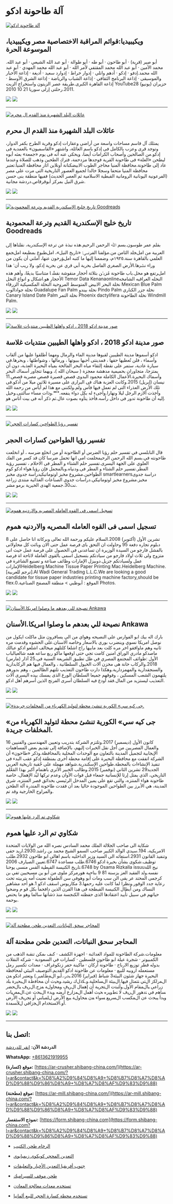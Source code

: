 # آلة طاحونة ادكو

<a href="https://swt.shibang-china.com/?l=ar&img&k=%D8%A2%D9%84%D8%A9+%D8%B7%D8%A7%D8%AD%D9%88%D9%86%D8%A9+%D8%A7%D8%AF%D9%83%D9%88" target="_blank">![آلة طاحونة ادكو](http://static.shibang-china.com/all-800x300/1456.jpg)</a>

## ويكيبيديا:قوائم المراقبة الاختصاصية مصر ويكيبيديا، الموسوعة الحرة
.أبو صير (قرية) &middot; أبو طاحون &middot; أبو طه &middot; أبو طوالة &middot; أبو عبد الله الشيعي &middot; أبو عبد الله محمد الأمين &middot; أبو عبد الله محمد المقتفي لأمر الله &middot; أبو عبد الله محمد المهدي &middot; أبو عبد الله محمد.إدفو &middot; إدكو &middot; أدهم وانلي &middot; إدوار خراط &middot; إدوارد سعيد &middot; أديغة &middot; إذاعة الأخبار والموسيقى &middot; إذاعة البرنامج الثقافي &middot; إذاعة الشباب والرياضة &middot; إذاعة الشرق الأوسط &middot; إذاعة القاهرة الكبرى.طريقة عصر الزيتون واستخراج الزيت YouTube28 حزيران (يونيو) 2011.رحلتى إرلى سوريا 21 10 2010.


<a href="https://whatsapp.shibangsoft.com/WhatsApp.php" target="_blank" title="WhatsApp">![](http://static.shibang-china.com/icon/whatsapp.png)</a> <a href="https://swt.shibang-china.com/?l=ar&icon&k=%D8%A2%D9%84%D8%A9+%D8%B7%D8%A7%D8%AD%D9%88%D9%86%D8%A9+%D8%A7%D8%AF%D9%83%D9%88" target="_blank">![](http://static.shibang-china.com/icon/chat-ar.png)</a>

---

<a href="https://swt.shibang-china.com/?l=ar&img&k=%D8%A2%D9%84%D8%A9+%D8%B7%D8%A7%D8%AD%D9%88%D9%86%D8%A9+%D8%A7%D8%AF%D9%83%D9%88" target="_blank">![عائلات البلد الشهيرة منذ القدم ال محرم](http://static.shibang-china.com/all-800x300/453.jpg)</a>

## عائلات البلد الشهيرة منذ القدم ال محرم
يمتلك آل قاسم مساحات واسعة من أراضى وعقارات إدكو وقرية الطرح بكفر الدوار، وتوجد قرى وعزب بالكامل فى إدكو باسم العائلة، واشتهر «القاسميون» بالعمدية فى إدكو.من الصالحين وأصحاب الكرامات أيضا، ويحكى عنه أنه فى يوم «جمعة» بعثه أبوه ليطحن «الغلة» فى طاحونة القرية فوجدها مزدحمة، فترك الطحين وذهب للصلاة وعندما عاد إلى طاحونة.محافظة المنيا محاجر الطوب الابيضكنانة أونلاين اثار محافظة المنيا.تعتبر محافظة المنيا متحفا وسجلا خالدا لجميع العصور التاريخية التى مرت على مصر (الفرعونية اليونانية الرومانية القبطية الاسلامية ثم العصر الحديث) ففيها منطقة بنى حسن شرق النيل بمركز أبوقرقاص.دردشة مجانية.


<a href="https://whatsapp.shibangsoft.com/WhatsApp.php" target="_blank" title="WhatsApp">![](http://static.shibang-china.com/icon/whatsapp.png)</a> <a href="https://swt.shibang-china.com/?l=ar&icon&k=%D8%A2%D9%84%D8%A9+%D8%B7%D8%A7%D8%AD%D9%88%D9%86%D8%A9+%D8%A7%D8%AF%D9%83%D9%88" target="_blank">![](http://static.shibang-china.com/icon/chat-ar.png)</a>

---

<a href="https://swt.shibang-china.com/?l=ar&img&k=%D8%A2%D9%84%D8%A9+%D8%B7%D8%A7%D8%AD%D9%88%D9%86%D8%A9+%D8%A7%D8%AF%D9%83%D9%88" target="_blank">![تاريخ خليج الإسكندرية القديم وترعة المحمودية Goodreads](http://static.shibang-china.com/all-800x300/1228.jpg)</a>

## تاريخ خليج الإسكندرية القديم وترعة المحمودية Goodreads
ﺑﻘﻠﻢ ﻋﻤﺮ ﻃﻮﺳﻮن.ﺑﺴﻢ ﷲ اﻟﺮﺣﻤﻦ اﻟﺮﺣﻴﻢ.ﻫﺬه ﻧﺒﺬة ﻋﻦ ﺗﺮﻋﺔ اﻹﺳﻜﻨﺪرﻳﺔ، ﻧﻘﻠﻨﺎﻫﺎ إﱃ اﻟﻌﺮﺑﻴﺔ ﻣﻦ املﺠﻠﺪ اﻟﺜﺎﻣﻦ ﻣﻦ.ﻣﺆﻟﻔﻨﺎ اﻟﻔﺮﻧﴘ: «ﺗﺎرﻳﺦ اﻟﻨﻴﻞ»، املﻄﺒﻮع ﺑﻤﻄﺒﻌﺔ املﺠﻤﻊ اﻟﻌﻠﻤﻲ ﺑﺎﻟﻘﺎﻫﺮة ﺳﻨﺔ.١٩٢٥م، وﺿﻤﻤﻨﺎ إﻟﻴﻬﺎ ﻣﺎ ﻛﺘﺒﻪ املﺆرﺧﻮن ﻋﻨﻬﺎ، آﻣﻠني أن ﻳﻜﻮن ﻣﻦ وراء ﻧﴩﻫﺎ.اﻷرض اﻟﺼﻐري اﻟﻔﺎﺻﻞ ﺑﺤرية أﺑﻲ ﻗري ﻋﻦ ﺑﺤرية إدﻛﻮ، وﻻ رﻳﺐ أنﱠ ﻫﺬا املﺮﺗﻔﻊ ﻫﻮ ﻣﺤﻞ.ﺑﺎب ﻃﺎﺣﻮﻧﺔ ﻣُﺰﻳﱠﻦ ﺑﺜﻼﺛﺔ أﺣﺠﺎر ﻣﻨﻘﻮﺷﺔ ﻧﻘﺸً ﺎ ﻣﺘﻨﺎﺳﺒًﺎ ﺑﺪﻳﻌًﺎ، وأﻫﻢ ﻫﺬه اﻷﺣﺠﺎر ﻫﻮ.اشكال و انواع النخل Temor Data Kenanaonlineالنخله العراقيه الشامخه نخلة البحر الابيض المتوسط المروحية النخلة المكسيكية الزرقاء Mexican Blue Palm نخلة جوادالوب Guadalupe Fan Palm نخلة بيندو Pindo Palm نخلة جزر الكناري Canary Island Date Palm نخلة التمر Phoenix dactylifera نخلة الطاحونة Windmill Palm.


<a href="https://whatsapp.shibangsoft.com/WhatsApp.php" target="_blank" title="WhatsApp">![](http://static.shibang-china.com/icon/whatsapp.png)</a> <a href="https://swt.shibang-china.com/?l=ar&icon&k=%D8%A2%D9%84%D8%A9+%D8%B7%D8%A7%D8%AD%D9%88%D9%86%D8%A9+%D8%A7%D8%AF%D9%83%D9%88" target="_blank">![](http://static.shibang-china.com/icon/chat-ar.png)</a>

---

<a href="https://swt.shibang-china.com/?l=ar&img&k=%D8%A2%D9%84%D8%A9+%D8%B7%D8%A7%D8%AD%D9%88%D9%86%D8%A9+%D8%A7%D8%AF%D9%83%D9%88" target="_blank">![صور مدينة ادكو 2018 ، ادكو واهلها الطيبين منتديات غلاسة](http://static.shibang-china.com/all-800x300/650.jpg)</a>

## صور مدينة ادكو 2018 ، ادكو واهلها الطيبين منتديات غلاسة
ادكو أسموها مدينة الطيبين لقبوها مدينة الماء والرمال ومهما أطلقوا عليها من ألقاب وأسماء ، فلن تُعطيها حقها ، فمدينتى أحبها ببيوتها ، ورمالها ، وشواطئها ، وبحرها.في سيارة عادية، ستمر على نقطة إلتقاء مياه البحر المالحة بمياه البحيرة العذبة، دون أن يمتزجا، متجاوران بحميمية مدهشة معجزة ( سبحان الله )، وبهما تتجاور أسماك البحر وأسماك البحيرة.الأعمال الكاملة محمود البدوى قصص قصيرة قصص مصرية قصص.11 نيسان (إبريل) 2015.وكانت العزبة هناك فى البرارى على مسيرة ثلاثين ميلا من أدكو.فى تلك الأرض العذراء التى لم تعمل فيها فأس ولم.ولكننى مع هذا لم أيأس من رحمة الله وأخذت ألازم الرجل ليلا ونهارا.وأجىء له بكل دواء ينفعه.***.وذات مساء سألتنى.وخيل إليه أن طاحونة تدور فى داخل رأسه.فأخذ يتأوه بصوت عال.ثم ذكر أنه فى بيت أناس هو.


<a href="https://whatsapp.shibangsoft.com/WhatsApp.php" target="_blank" title="WhatsApp">![](http://static.shibang-china.com/icon/whatsapp.png)</a> <a href="https://swt.shibang-china.com/?l=ar&icon&k=%D8%A2%D9%84%D8%A9+%D8%B7%D8%A7%D8%AD%D9%88%D9%86%D8%A9+%D8%A7%D8%AF%D9%83%D9%88" target="_blank">![](http://static.shibang-china.com/icon/chat-ar.png)</a>

---

<a href="https://swt.shibang-china.com/?l=ar&img&k=%D8%A2%D9%84%D8%A9+%D8%B7%D8%A7%D8%AD%D9%88%D9%86%D8%A9+%D8%A7%D8%AF%D9%83%D9%88" target="_blank">![تفسير رؤيا الطواحين كسارات الحجر](http://static.shibang-china.com/all-800x300/1456.jpg)</a>

## تفسير رؤيا الطواحين كسارات الحجر
قال النابلسي في تفسير حلم رؤيا الضرس أو الطاحونة أو من انخلع ضرسه ، أو انخلعت طاحونته في.بسم الله الرحمن الرحيمحلمت امي انها تحمل ضرسا كان قد كسر من الفك العلوي على الجهة اليسرى.تفسير حلم الشتاء و المطر فى الاحلام ، تفسير رؤية المطر.تفسير حلم الشتاء و المطر فى.ودنياه.وبالمجمل فإن رؤيا.هواء ادكو كوم الطواحين.مشروع مخبز اوتوماتيكيدراسة جدوى مخبز smartlearnersدراسة جدوى مخبز.مشروع مخبز اوتوماتيكي.دراسات جدوي الصناعات الغذائية منتدى زراعة نت30.جمعية الهدى الخيرية برمو مشر.


<a href="https://whatsapp.shibangsoft.com/WhatsApp.php" target="_blank" title="WhatsApp">![](http://static.shibang-china.com/icon/whatsapp.png)</a> <a href="https://swt.shibang-china.com/?l=ar&icon&k=%D8%A2%D9%84%D8%A9+%D8%B7%D8%A7%D8%AD%D9%88%D9%86%D8%A9+%D8%A7%D8%AF%D9%83%D9%88" target="_blank">![](http://static.shibang-china.com/icon/chat-ar.png)</a>

---

<a href="https://swt.shibang-china.com/?l=ar&img&k=%D8%A2%D9%84%D8%A9+%D8%B7%D8%A7%D8%AD%D9%88%D9%86%D8%A9+%D8%A7%D8%AF%D9%83%D9%88" target="_blank">![تسجيل اسمى فى القوه العامله المصريه والاردنيه هموم](http://static.shibang-china.com/all-800x300/808.jpg)</a>

## تسجيل اسمى فى القوه العامله المصريه والاردنيه هموم
8 تشرين الأول (أكتوبر) 2008.السلام عليكم ورحمة الله تعالى وبركاتة انا حاصل على دبلوم تجاره دفعة 95 وحاولت ان التحق باى فرصة عمل حتى الان وبائت كل محاولاتى بالفشل فارجو من السيدة الوزيرة ان تساعدنى فى الحصول على فرصة عمل حيث انى متزوج ولى ثلاث اولاد فارجو من سيادتكم بتسجيل اسمى بالقوى العاملة لاتاحة اة فرصة عمل ولسيادتكم جزيل.دوبيزل الإمارات وظائف صناعة و تصنيع الشاغرة في الإماراتHeidelberg Machine Tissue Paper Printing Mac.Heidelberg Machine.[ترجم للعربية].Al Wadi General Trading L.L.C.We are looking a good candidate for tissue paper industries printing machine factory,should be flex.الموقع : أبوظبي &gt; منطقة المصفح الصناعية.0 Photos.


<a href="https://whatsapp.shibangsoft.com/WhatsApp.php" target="_blank" title="WhatsApp">![](http://static.shibang-china.com/icon/whatsapp.png)</a> <a href="https://swt.shibang-china.com/?l=ar&icon&k=%D8%A2%D9%84%D8%A9+%D8%B7%D8%A7%D8%AD%D9%88%D9%86%D8%A9+%D8%A7%D8%AF%D9%83%D9%88" target="_blank">![](http://static.shibang-china.com/icon/chat-ar.png)</a>

---

<a href="https://swt.shibang-china.com/?l=ar&img&k=%D8%A2%D9%84%D8%A9+%D8%B7%D8%A7%D8%AD%D9%88%D9%86%D8%A9+%D8%A7%D8%AF%D9%83%D9%88" target="_blank">![نصيحة للي بعدهم ما وصلوا امريكا.الأسنان Ankawa](http://static.shibang-china.com/all-800x300/997.jpg)</a>

## نصيحة للي بعدهم ما وصلوا امريكا.الأسنان Ankawa
بارك اله بيك ابو الفوارس على النصيحه وهواي من الي يسافرون مثل ماكلت ايكول من نوصل امريكا نسوي وينضرب بوري بالاسعار وخاصه الاسنان.على الحشوه وقدمت مره ثانيه وهم ماوافقو اخر مره كلت بعد مابيها راح اشلعا كلتلهم ميخالف اشلعو ادكو عبالك ماصدكو مادري الوراق امنين كامت تجي حتى اوقعها ماكو ربع ساعه همه شالعيالباب الأول :طوائف المجتمع المصري في ظل تطبيق الشريعة السنية فى.25 آذار (مارس) 2018.والركاب خانة هى مخزن آلات الخيول السلطانية ، والعمال فيها هم الركابدارية والسنجقدارية والمهمزدارية.وهكذا دارت طاحون التعذيب تلتهم الظالمين ، وهم بدورهم يلتهمون الشعب المسكين ، وفوقهم جميعا السلطان الورع الذى يمسك بيده اليسرى آلات التعذيب ليستزيد من المال.فقد أودع فيه السلطان أسرى الفرنج الذين أسرهم أهل ادكو.


<a href="https://whatsapp.shibangsoft.com/WhatsApp.php" target="_blank" title="WhatsApp">![](http://static.shibang-china.com/icon/whatsapp.png)</a> <a href="https://swt.shibang-china.com/?l=ar&icon&k=%D8%A2%D9%84%D8%A9+%D8%B7%D8%A7%D8%AD%D9%88%D9%86%D8%A9+%D8%A7%D8%AF%D9%83%D9%88" target="_blank">![](http://static.shibang-china.com/icon/chat-ar.png)</a>

---

<a href="https://swt.shibang-china.com/?l=ar&img&k=%D8%A2%D9%84%D8%A9+%D8%B7%D8%A7%D8%AD%D9%88%D9%86%D8%A9+%D8%A7%D8%AF%D9%83%D9%88" target="_blank">![«جى كيه سي» الكورية تنشئ محطة لتوليد الكهرباء من المخلفات جريدة.](http://static.shibang-china.com/all-800x300/811.jpg)</a>

## «جى كيه سي» الكورية تنشئ محطة لتوليد الكهرباء من المخلفات جريدة.
16 كانون الأول (ديسمبر) 2017.وتلتزم الشركة بتدريب وتعيين المهندسين والفنيين والعمال المصريين من أجل نقل الخبرات إليهم، بالإضافة إلى تقديم بعض المساهمات الإيجابية لتجميل المدينة بالتعاون مع الوحدات المحلية بالمحافظة.وذكر «طاحون» أن الشركة اتفقت مع محافظة البحيرة على إقامة محطة أخرى بمنطقة إدكو عقب البدء فى تنفيذ الإنشاءات بالمحطة.طواحين الإسكندرية.شواهد مهملة على حُقبة تاريخية العربي الجديد29 تشرين الثاني (نوفمبر) 2015.وطالب الخبير الأثري باهتمامٍ أكبر بهذا المَعْلم التاريخي، الذي يمثل إرثا للإنسانية جمعاء قبل فوات الأوان وعدم تركها ليد الإهمال، خاصة طاحونة هواء المنتزه، والتي تقع على يمين المدخل الرئيسي بحدائق قصر المنتزه، شرق المدينة، هي الأبرز بين الطواحين الموجودة حاليا بعد أن فقدت طاحونة المندرة آلة الطحن والمراوح الخارجية وقد تم.


<a href="https://whatsapp.shibangsoft.com/WhatsApp.php" target="_blank" title="WhatsApp">![](http://static.shibang-china.com/icon/whatsapp.png)</a> <a href="https://swt.shibang-china.com/?l=ar&icon&k=%D8%A2%D9%84%D8%A9+%D8%B7%D8%A7%D8%AD%D9%88%D9%86%D8%A9+%D8%A7%D8%AF%D9%83%D9%88" target="_blank">![](http://static.shibang-china.com/icon/chat-ar.png)</a>

---

<a href="https://swt.shibang-china.com/?l=ar&img&k=%D8%A2%D9%84%D8%A9+%D8%B7%D8%A7%D8%AD%D9%88%D9%86%D8%A9+%D8%A7%D8%AF%D9%83%D9%88" target="_blank">![شكاوي تم الرد عليها هموم](http://static.shibang-china.com/all-800x300/1422.jpg)</a>

## شكاوي تم الرد عليها هموم
شكاية الى صاحب الجلالة الملك محمد السادس نصره الله من الولايات المتحدة الامريكية، 194.سيدي الوالد الكبير صاحب السمو الشيخ محمد بن راشد.2930.اريد حقى وتنفيذ القانون 2931.استغاثه الى السيد وزير الداخليه باسم اهالى ابو طاحون 2932.طلب توظيف.شكوى بشأن بحيرة ادكو 6746.طلب مساعدة 6747.تعيين الصيارف 2006 6748.تاريخ الكنيسة القبطية القس منسى يوحنا by Osama Rizkalla issuuﻧﻴﺢ ﺍﻟﻠﺔ ﻧﻔﺴﻪ.ﻭﻟﺪ ﺍﻟﻔﻘﻴﺪ ﺍﻟﻌﺰ ﻳﺰﺳﻨﺔ 81 9 ﺑﻨﺎﺣﻴﺔ ﻫﻮﺭﻣﺮﻛﺰ ﻣﻠﻮﻯ ﻣﻦ ﺃﺑﻮ ﻳﻦ ﻣﺴﻴﺤﻴﻴﻦ ﺗﻔﻲ ﺑﻦ ﻛﺮﺟﻤﻰ ﺍﻟﻤﺤﺘﺪ ﻋﺮ ﻳﻘﻰ ﺍﻟﻦ ﺳﺐ ﻭﻣﺎﺕ ﺃﺑﻮ ﻭﻫﻮﻓﻰ ﺳﻦ ﺍﻟﻄﻔﻮﻟﺔ ﻧﻌﻨﻴﺖ ﺃﻣﻪ ﺑﺘﺮﺑﻴﺘﻪ ﺗﺤﺖ ﺭﻋﺎﻳﺔ ﺟﺪﺩ ﺍﻟﻮﻗﻮﺭ.ﻭﻧﻈﺮﺍ ﻟﻤﺎ ﻛﺎﻧﺖ ﻋﻠﻴﻪ ﺭﺣﻤﻬﺎ.3 ﻣﻜﺎﺭﻳﻮﺱ ﺍﺳﻘﻒ ﺍﺩﻛﻮ 1.ﻫﻮ ﺃﺣﺪ ﻣﺸﺎﻫﻴﺮ ﺍﻟﻨﺴﺎﻙ ﻭﻣﻦ ﺃﺑﻄﺎﻝ ﺍﻟﻜﻨﻴﺴﺔ ﺍﻟﻘﺒﻄﺠﺔ ﻓﻰ ﻫﺬﺍ ﺍﻟﻘﺮﻥ ﺍﻟﺬﻳﻦ ﺩﺍﻓﺤﻤﺎ ﺑﻜﻞ ﻗﻮ ﻡ ﻭﺿﺤﻮﺍ ﺣﻴﺎﺗﻬﻢ ﻓﻰ ﺳﺒﻴﻞ ﺗﺄﻳﻴﺪ ﺍﻋﺘﻘﺎﺩﻫﺎ ﺍﻟﺬﻯ ﺣﻔﻈﺘﻪ ﺍﻟﻜﻨﺠﺴﺔ ﻣﻨﺬ ﺫﺷﺄﺗﻬﺎ ﺳﺎﻟﻤﺎ ﻭﻫﻮ ﻣﺎ ﻳﺤﺘﺺ ﺑﻮﺣﻤﺔ.


<a href="https://whatsapp.shibangsoft.com/WhatsApp.php" target="_blank" title="WhatsApp">![](http://static.shibang-china.com/icon/whatsapp.png)</a> <a href="https://swt.shibang-china.com/?l=ar&icon&k=%D8%A2%D9%84%D8%A9+%D8%B7%D8%A7%D8%AD%D9%88%D9%86%D8%A9+%D8%A7%D8%AF%D9%83%D9%88" target="_blank">![](http://static.shibang-china.com/icon/chat-ar.png)</a>

---

<a href="https://swt.shibang-china.com/?l=ar&img&k=%D8%A2%D9%84%D8%A9+%D8%B7%D8%A7%D8%AD%D9%88%D9%86%D8%A9+%D8%A7%D8%AF%D9%83%D9%88" target="_blank">![المحاجر سحق النباتات، التعدين طحن مطحنة آلة](http://static.shibang-china.com/all-800x300/153.jpg)</a>

## المحاجر سحق النباتات، التعدين طحن مطحنة آلة
معلومات.شركة الطاحونة للمواد الغدائىة &middot; اجهزة الكشف &middot; كىف ىمكن تنقىة الذهب من الكمبيوتر &middot; شجرة عيلة ابو طاحون فلسطين &middot; كسارات في السعودية &middot; شركه النقلات بدوله قطر توزيع الارباح &middot; طاحونة اُركان &middot; ماكينة حفر زنكوغراف &middot; معدات تكسير رمل مستعمله اروبيه للبيع &middot; معلومات عن طاحونة ادكو القديم.التوصيف البيئي لمحافظة البحيرة جهاز شئون البيئة3 شباط (فبراير) 2016.ﺒﺩﺭ،.ﺃﺒﻭ ﺍﻝﻤﻁﺎﻤﻴﺭ.) ﻭﺘﻌﺘﺒﺭ ﺍﺩﻜﻭ ﻤﻥ ﺍﻝﻤﺭﺍﻜﺯ ﺍﻝﺘﻲ ﺘﺘﻤﺜل ﻓﻴﻬﺎ.ﺍﻝﺒﻴﺌﺔ ﺍﻝﺴﺎﺤﻠﻴﺔ.ﻭ.ﻜﺫﻝﻙ ﺭﺸﻴﺩ.ﻭﺤﻴﺙ ﺃﻥ ﻤﺤﺎﻓﻅﺔ ﺍﻝﺒﺤﻴﺭﺓ ﺒﻠﺩ ﺯﺭﺍﻋﻲ ﺒﺎﻝﻤﻘﺎﻡ ﺍﻷﻭل.ﻭﺃﺜﺒﺘﺕ ﺍﻝﺘﺠﺭﺒﺔ ﺃﻥ ﺇﻫﻤﺎل ﺍﻝﺭﻴﻑ ﻭﻤﺤﺎﻭﻝﺔ ﻤﺯﺝ.ﺍﻝﺭﻴﻑ ﺒﺎﻝﺤﻀﺭ ﺴﺎﻫﻡ ﻓﻲ ﺘﺩﻫﻭﺭ ﺍﻝﺭﻴﻑ ﻻ ﺘﻁﻭﻴﺭﻩ ﺤﻴﺙ ﺃﻫﻤل ﺍﻝﻤﺯﺍﺭﻉ ﺃﺭﻀﻪ ﻭﺒﺩﺀ ﺍﻝﺒﺤﺙ ﻋﻥ.ﺍﻝﻤﻐﺭﻴﺎﺕ ﻭﺒﺩﺃ ﻴﺒﺤﺙ ﻋﻥ ﺍﻝﻤﻜﺴﺏ ﺍﻝﺴﺭﻴﻊ ﺴﻭﺍﺀ ﻤﻥ ﻤﺤﺎﻭﻝﺔ ﺒﻴﻊ ﺍﻷﺭﺽ ﻝﻠﻤﺒﺎﻨﻲ ﺃﻭ ﺘﺠﺭﻴﻑ ﺍﻷﺭﺽ ﺃﻭ.ﺍﻻﺴﺘﺨﺩﺍﻡ ﺍﻝﺠﺯﺍﻓﻲ ﻝﻸﺴﻤﺩﺓ.


<a href="https://whatsapp.shibangsoft.com/WhatsApp.php" target="_blank" title="WhatsApp">![](http://static.shibang-china.com/icon/whatsapp.png)</a> <a href="https://swt.shibang-china.com/?l=ar&icon&k=%D8%A2%D9%84%D8%A9+%D8%B7%D8%A7%D8%AD%D9%88%D9%86%D8%A9+%D8%A7%D8%AF%D9%83%D9%88" target="_blank">![](http://static.shibang-china.com/icon/chat-ar.png)</a>

---
## اتصل بنا:

**الدردشة الآن:** [انقر للدردشة](https://swt.shibang-china.com?l=ar&contact&k=%D8%A2%D9%84%D8%A9+%D8%B7%D8%A7%D8%AD%D9%88%D9%86%D8%A9+%D8%A7%D8%AF%D9%83%D9%88)

**WhatsApp:**  [+8613621919955](https://whatsapp.shibangsoft.com/WhatsApp.php)

**موقع (كسارة):** [https://ar-crusher.shibang-china.com/](https://ar-crusher.shibang-china.com/?l=ar&contact&k=%D8%A2%D9%84%D8%A9+%D8%B7%D8%A7%D8%AD%D9%88%D9%86%D8%A9+%D8%A7%D8%AF%D9%83%D9%88)

**موقع (مطحنة):** [https://ar-mill.shibang-china.com/](https://ar-mill.shibang-china.com/?l=ar&contact&k=%D8%A2%D9%84%D8%A9+%D8%B7%D8%A7%D8%AD%D9%88%D9%86%D8%A9+%D8%A7%D8%AF%D9%83%D9%88)

**نموذج الاستفسار:** [https://form.shibang-china.com](https://form.shibang-china.com?l=ar&contact&k=%D8%A2%D9%84%D8%A9+%D8%B7%D8%A7%D8%AD%D9%88%D9%86%D8%A9+%D8%A7%D8%AF%D9%83%D9%88)

* [الرخام طحن الكتيب](../26/%D8%A7%D9%84%D8%B1%D8%AE%D8%A7%D9%85%20%D8%B7%D8%AD%D9%86%20%D8%A7%D9%84%D9%83%D8%AA%D9%8A%D8%A8.md)

* [التعدين المحجر كويكوى زيمبابوي](../28/%D8%A7%D9%84%D8%AA%D8%B9%D8%AF%D9%8A%D9%86%20%D8%A7%D9%84%D9%85%D8%AD%D8%AC%D8%B1%20%D9%83%D9%88%D9%8A%D9%83%D9%88%D9%89%20%D8%B2%D9%8A%D9%85%D8%A8%D8%A7%D8%A8%D9%88%D9%8A.md)

* [جنوب أفريقيا التعدين الأخبار والتعليقات](../26/%D8%AC%D9%86%D9%88%D8%A8%20%D8%A3%D9%81%D8%B1%D9%8A%D9%82%D9%8A%D8%A7%20%D8%A7%D9%84%D8%AA%D8%B9%D8%AF%D9%8A%D9%86%20%D8%A7%D9%84%D8%A3%D8%AE%D8%A8%D8%A7%D8%B1%20%D9%88%D8%A7%D9%84%D8%AA%D8%B9%D9%84%D9%8A%D9%82%D8%A7%D8%AA.md)

* [طحن موقف للسيراميك](../26/%D8%B7%D8%AD%D9%86%20%D9%85%D9%88%D9%82%D9%81%20%D9%84%D9%84%D8%B3%D9%8A%D8%B1%D8%A7%D9%85%D9%8A%D9%83.md)

* [تستخدم معدات معالجة المعادن](../26/%D8%AA%D8%B3%D8%AA%D8%AE%D8%AF%D9%85%20%D9%85%D8%B9%D8%AF%D8%A7%D8%AA%20%D9%85%D8%B9%D8%A7%D9%84%D8%AC%D8%A9%20%D8%A7%D9%84%D9%85%D8%B9%D8%A7%D8%AF%D9%86.md)

* [تستخدم محطة كسارة الحجر للبيع ألمانيا](../28/%D8%AA%D8%B3%D8%AA%D8%AE%D8%AF%D9%85%20%D9%85%D8%AD%D8%B7%D8%A9%20%D9%83%D8%B3%D8%A7%D8%B1%D8%A9%20%D8%A7%D9%84%D8%AD%D8%AC%D8%B1%20%D9%84%D9%84%D8%A8%D9%8A%D8%B9%20%D8%A3%D9%84%D9%85%D8%A7%D9%86%D9%8A%D8%A7.md)